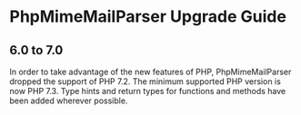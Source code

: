 PhpMimeMailParser Upgrade Guide
====================

6.0 to 7.0
----------

In order to take advantage of the new features of PHP, PhpMimeMailParser dropped the support
of PHP 7.2. The minimum supported PHP version is now PHP 7.3. Type hints and return
types for functions and methods have been added wherever possible. 
